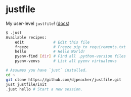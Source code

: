 # justfile

My user-level `justfile`! ([docs](https://just.systems/man/en/chapter_67.html))

```sh
$ .just
Available recipes:
    edit             # Edit this file
    freeze           # Freeze pip to requirements.txt
    hello            # Hello World!
    pyenv-find [dir] # Find all .python-version files
    pyenv-venvs      # List all pyenv virtualenvs
```

```sh
# Assumes you have `just` installed.
cd ~
git clone https://github.com/djpeacher/justfile.git
just justfile/init
.just hello # Start a new session.
```

